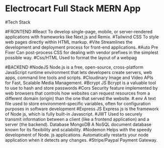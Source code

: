 # Electrocart Full Stack MERN App


#Tech Stack

#FRONTEND
#React
To develop single-page, mobile, or server-rendered applications with frameworks like Next.js and Remix.
#Tailwind CSS
To style web pages directly within HTML markup.
#Vite
Streamlines the development and deployment process for front-end applications.
#Auto Pre Fixer
Can post-process CSS for dealing with vendor prefixes in the simplest possible way.
#Css/HTML
Used to format the layout of a webpag

#BACKEND
#NodeJS
Node.js is a free, open-source, cross-platform JavaScript runtime environment that lets developers create servers, web apps, command line tools and scripts.
#Cloudinary
Image and Video APIs for Fast, Scalable Media Management.
#Bcrypt JS
Bcrypt is a valuable tool to use to hash and store passwords
#Cors
Security feature implemented by web browsers that controls how websites can request resources from a different domain (origin) than the one that served the 
website.
#.env
A text file used to store environment-specific variables, often for configuration purposes in software development
#Express JS
Express js is the framework of Node js, which is fully built-in Javascript.
#JWT
Used to securely transmit information between a client (like a frontend application) and a server (the backend).
Database MongoDB
A NoSQL document database known for its flexibility and scalability.
#Nodemon
Helps with the speedy development of Node. js applications. Automatically restarts your node application when it detects any changes.
#Stripe/Paypal
Payment Gateway.